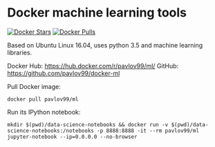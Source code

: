 Docker machine learning tools
=============================

[![Docker Stars](https://img.shields.io/docker/stars/pavlov99/ml.svg)](https://hub.docker.com/r/pavlov99/ml/)
[![Docker Pulls](https://img.shields.io/docker/pulls/pavlov99/ml.svg)](https://hub.docker.com/r/pavlov99/ml/)

Based on Ubuntu Linux 16.04, uses python 3.5 and machine learning libraries.

Docker Hub: https://hub.docker.com/r/pavlov99/ml/
GitHub: https://github.com/pavlov99/docker-ml

Pull Docker image:

    docker pull pavlov99/ml

Run its IPython notebook:

    mkdir $(pwd)/data-science-notebooks && docker run -v $(pwd)/data-science-notebooks:/notebooks -p 8888:8888 -it --rm pavlov99/ml jupyter-notebook --ip=0.0.0.0 --no-browser
